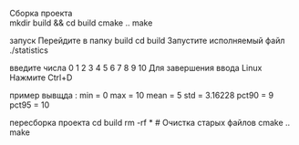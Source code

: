 Сборка проекта  
mkdir build && cd build
cmake ..
make

запуск 
Перейдите в папку build
cd build
Запустите исполняемый файл
./statistics

введите числа
0 1 2 3 4 5 6 7 8 9 10
Для завершения ввода 
Linux Нажмите Ctrl+D

пример вывщда :
min = 0
max = 10
mean = 5
std = 3.16228
pct90 = 9
pct95 = 10

пересборка проекта
cd build
rm -rf *    # Очистка старых файлов
cmake ..
make
